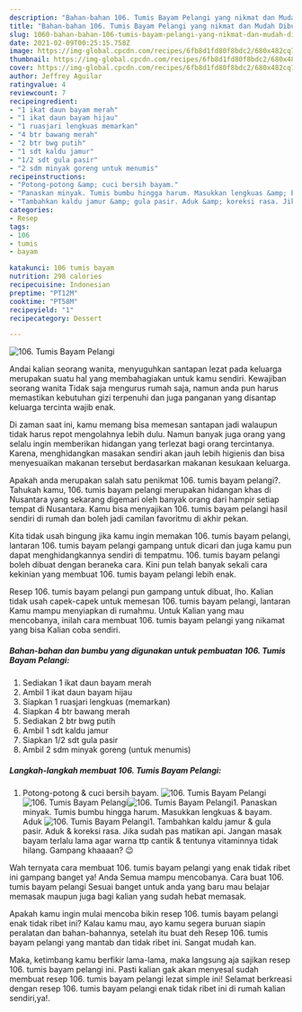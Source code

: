 ```yaml
---
description: "Bahan-bahan 106. Tumis Bayam Pelangi yang nikmat dan Mudah Dibuat"
title: "Bahan-bahan 106. Tumis Bayam Pelangi yang nikmat dan Mudah Dibuat"
slug: 1060-bahan-bahan-106-tumis-bayam-pelangi-yang-nikmat-dan-mudah-dibuat
date: 2021-02-09T00:25:15.758Z
image: https://img-global.cpcdn.com/recipes/6fb8d1fd80f8bdc2/680x482cq70/106-tumis-bayam-pelangi-foto-resep-utama.jpg
thumbnail: https://img-global.cpcdn.com/recipes/6fb8d1fd80f8bdc2/680x482cq70/106-tumis-bayam-pelangi-foto-resep-utama.jpg
cover: https://img-global.cpcdn.com/recipes/6fb8d1fd80f8bdc2/680x482cq70/106-tumis-bayam-pelangi-foto-resep-utama.jpg
author: Jeffrey Aguilar
ratingvalue: 4
reviewcount: 7
recipeingredient:
- "1 ikat daun bayam merah"
- "1 ikat daun bayam hijau"
- "1 ruasjari lengkuas memarkan"
- "4 btr bawang merah"
- "2 btr bwg putih"
- "1 sdt kaldu jamur"
- "1/2 sdt gula pasir"
- "2 sdm minyak goreng untuk menumis"
recipeinstructions:
- "Potong-potong &amp; cuci bersih bayam."
- "Panaskan minyak. Tumis bumbu hingga harum. Masukkan lengkuas &amp; bayam. Aduk"
- "Tambahkan kaldu jamur &amp; gula pasir. Aduk &amp; koreksi rasa. Jika sudah pas matikan api. Jangan masak bayam terlalu lama agar warna ttp cantik &amp; tentunya vitaminnya tidak hilang. Gampang khaaaan? 😉"
categories:
- Resep
tags:
- 106
- tumis
- bayam

katakunci: 106 tumis bayam 
nutrition: 298 calories
recipecuisine: Indonesian
preptime: "PT12M"
cooktime: "PT58M"
recipeyield: "1"
recipecategory: Dessert

---
```



![106. Tumis Bayam Pelangi](https://img-global.cpcdn.com/recipes/6fb8d1fd80f8bdc2/680x482cq70/106-tumis-bayam-pelangi-foto-resep-utama.jpg)

Andai kalian seorang wanita, menyuguhkan santapan lezat pada keluarga merupakan suatu hal yang membahagiakan untuk kamu sendiri. Kewajiban seorang  wanita Tidak saja mengurus rumah saja, namun anda pun harus memastikan kebutuhan gizi terpenuhi dan juga panganan yang disantap keluarga tercinta wajib enak.

Di zaman  saat ini, kamu memang bisa memesan santapan jadi walaupun tidak harus repot mengolahnya lebih dulu. Namun banyak juga orang yang selalu ingin memberikan hidangan yang terlezat bagi orang tercintanya. Karena, menghidangkan masakan sendiri akan jauh lebih higienis dan bisa menyesuaikan makanan tersebut berdasarkan makanan kesukaan keluarga. 



Apakah anda merupakan salah satu penikmat 106. tumis bayam pelangi?. Tahukah kamu, 106. tumis bayam pelangi merupakan hidangan khas di Nusantara yang sekarang digemari oleh banyak orang dari hampir setiap tempat di Nusantara. Kamu bisa menyajikan 106. tumis bayam pelangi hasil sendiri di rumah dan boleh jadi camilan favoritmu di akhir pekan.

Kita tidak usah bingung jika kamu ingin memakan 106. tumis bayam pelangi, lantaran 106. tumis bayam pelangi gampang untuk dicari dan juga kamu pun dapat menghidangkannya sendiri di tempatmu. 106. tumis bayam pelangi boleh dibuat dengan beraneka cara. Kini pun telah banyak sekali cara kekinian yang membuat 106. tumis bayam pelangi lebih enak.

Resep 106. tumis bayam pelangi pun gampang untuk dibuat, lho. Kalian tidak usah capek-capek untuk memesan 106. tumis bayam pelangi, lantaran Kamu mampu menyiapkan di rumahmu. Untuk Kalian yang mau mencobanya, inilah cara membuat 106. tumis bayam pelangi yang nikamat yang bisa Kalian coba sendiri.

<!--inarticleads1-->

##### Bahan-bahan dan bumbu yang digunakan untuk pembuatan 106. Tumis Bayam Pelangi:

1. Sediakan 1 ikat daun bayam merah
1. Ambil 1 ikat daun bayam hijau
1. Siapkan 1 ruasjari lengkuas (memarkan)
1. Siapkan 4 btr bawang merah
1. Sediakan 2 btr bwg putih
1. Ambil 1 sdt kaldu jamur
1. Siapkan 1/2 sdt gula pasir
1. Ambil 2 sdm minyak goreng (untuk menumis)




<!--inarticleads2-->

##### Langkah-langkah membuat 106. Tumis Bayam Pelangi:

1. Potong-potong &amp; cuci bersih bayam.
<img src="https://img-global.cpcdn.com/steps/b2603f3ff189efcd/160x128cq70/106-tumis-bayam-pelangi-langkah-memasak-1-foto.jpg" alt="106. Tumis Bayam Pelangi"><img src="https://img-global.cpcdn.com/steps/acd9b11a7ffbd95c/160x128cq70/106-tumis-bayam-pelangi-langkah-memasak-1-foto.jpg" alt="106. Tumis Bayam Pelangi"><img src="https://img-global.cpcdn.com/steps/539901974e8dbd73/160x128cq70/106-tumis-bayam-pelangi-langkah-memasak-1-foto.jpg" alt="106. Tumis Bayam Pelangi">1. Panaskan minyak. Tumis bumbu hingga harum. Masukkan lengkuas &amp; bayam. Aduk
<img src="https://img-global.cpcdn.com/steps/a827541221e0334f/160x128cq70/106-tumis-bayam-pelangi-langkah-memasak-2-foto.jpg" alt="106. Tumis Bayam Pelangi">1. Tambahkan kaldu jamur &amp; gula pasir. Aduk &amp; koreksi rasa. Jika sudah pas matikan api. Jangan masak bayam terlalu lama agar warna ttp cantik &amp; tentunya vitaminnya tidak hilang. Gampang khaaaan? 😉




Wah ternyata cara membuat 106. tumis bayam pelangi yang enak tidak ribet ini gampang banget ya! Anda Semua mampu mencobanya. Cara buat 106. tumis bayam pelangi Sesuai banget untuk anda yang baru mau belajar memasak maupun juga bagi kalian yang sudah hebat memasak.

Apakah kamu ingin mulai mencoba bikin resep 106. tumis bayam pelangi enak tidak ribet ini? Kalau kamu mau, ayo kamu segera buruan siapin peralatan dan bahan-bahannya, setelah itu buat deh Resep 106. tumis bayam pelangi yang mantab dan tidak ribet ini. Sangat mudah kan. 

Maka, ketimbang kamu berfikir lama-lama, maka langsung aja sajikan resep 106. tumis bayam pelangi ini. Pasti kalian gak akan menyesal sudah membuat resep 106. tumis bayam pelangi lezat simple ini! Selamat berkreasi dengan resep 106. tumis bayam pelangi enak tidak ribet ini di rumah kalian sendiri,ya!.

